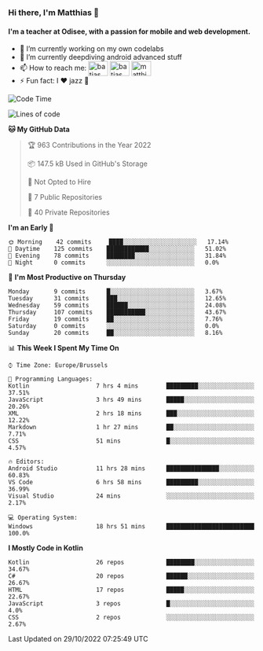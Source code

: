 ### Hi there, I'm Matthias 👋

#### I'm a teacher at Odisee, with a passion for mobile and web development.

- 🔭 I’m currently working on my own codelabs
- 🌱 I’m currently deepdiving android advanced stuff
- 📫 How to reach me: <a href="https://dev.to/batjas" target="_blank"><img align="center" src="https://raw.githubusercontent.com/rahuldkjain/github-profile-readme-generator/master/src/images/icons/Social/devto.svg" alt="batjas" height="30" width="40" /></a>
<a href="https://twitter.com/batjas" target="_blank"><img align="center" src="https://raw.githubusercontent.com/rahuldkjain/github-profile-readme-generator/master/src/images/icons/Social/twitter.svg" alt="batjas" height="30" width="40" /></a>
<a href="https://linkedin.com/in/matthiasdruwé" target="_blank"><img align="center" src="https://raw.githubusercontent.com/rahuldkjain/github-profile-readme-generator/master/src/images/icons/Social/linked-in-alt.svg" alt="matthiasdruwé" height="30" width="40" /></a>
- ⚡ Fun fact: I ❤ jazz 🎷


<!--START_SECTION:waka-->
![Code Time](http://img.shields.io/badge/Code%20Time-528%20hrs%2032%20mins-blue)

![Lines of code](https://img.shields.io/badge/From%20Hello%20World%20I%27ve%20Written-229%20Thousand%20lines%20of%20code-blue)

**🐱 My GitHub Data** 

> 🏆 963 Contributions in the Year 2022
 > 
> 📦 147.5 kB Used in GitHub's Storage 
 > 
> 🚫 Not Opted to Hire
 > 
> 📜 7 Public Repositories 
 > 
> 🔑 40 Private Repositories  
 > 
**I'm an Early 🐤** 

```text
🌞 Morning    42 commits     ████░░░░░░░░░░░░░░░░░░░░░   17.14% 
🌆 Daytime    125 commits    ████████████░░░░░░░░░░░░░   51.02% 
🌃 Evening    78 commits     ████████░░░░░░░░░░░░░░░░░   31.84% 
🌙 Night      0 commits      ░░░░░░░░░░░░░░░░░░░░░░░░░   0.0%

```
📅 **I'm Most Productive on Thursday** 

```text
Monday       9 commits      █░░░░░░░░░░░░░░░░░░░░░░░░   3.67% 
Tuesday      31 commits     ███░░░░░░░░░░░░░░░░░░░░░░   12.65% 
Wednesday    59 commits     ██████░░░░░░░░░░░░░░░░░░░   24.08% 
Thursday     107 commits    ███████████░░░░░░░░░░░░░░   43.67% 
Friday       19 commits     ██░░░░░░░░░░░░░░░░░░░░░░░   7.76% 
Saturday     0 commits      ░░░░░░░░░░░░░░░░░░░░░░░░░   0.0% 
Sunday       20 commits     ██░░░░░░░░░░░░░░░░░░░░░░░   8.16%

```


📊 **This Week I Spent My Time On** 

```text
⌚︎ Time Zone: Europe/Brussels

💬 Programming Languages: 
Kotlin                   7 hrs 4 mins        █████████░░░░░░░░░░░░░░░░   37.51% 
JavaScript               3 hrs 49 mins       █████░░░░░░░░░░░░░░░░░░░░   20.26% 
XML                      2 hrs 18 mins       ███░░░░░░░░░░░░░░░░░░░░░░   12.22% 
Markdown                 1 hr 27 mins        ██░░░░░░░░░░░░░░░░░░░░░░░   7.71% 
CSS                      51 mins             █░░░░░░░░░░░░░░░░░░░░░░░░   4.57%

🔥 Editors: 
Android Studio           11 hrs 28 mins      ███████████████░░░░░░░░░░   60.83% 
VS Code                  6 hrs 58 mins       █████████░░░░░░░░░░░░░░░░   36.99% 
Visual Studio            24 mins             ░░░░░░░░░░░░░░░░░░░░░░░░░   2.17%

💻 Operating System: 
Windows                  18 hrs 51 mins      █████████████████████████   100.0%

```

**I Mostly Code in Kotlin** 

```text
Kotlin                   26 repos            ████████░░░░░░░░░░░░░░░░░   34.67% 
C#                       20 repos            ██████░░░░░░░░░░░░░░░░░░░   26.67% 
HTML                     17 repos            █████░░░░░░░░░░░░░░░░░░░░   22.67% 
JavaScript               3 repos             █░░░░░░░░░░░░░░░░░░░░░░░░   4.0% 
CSS                      2 repos             ░░░░░░░░░░░░░░░░░░░░░░░░░   2.67%

```



 Last Updated on 29/10/2022 07:25:49 UTC
<!--END_SECTION:waka-->
